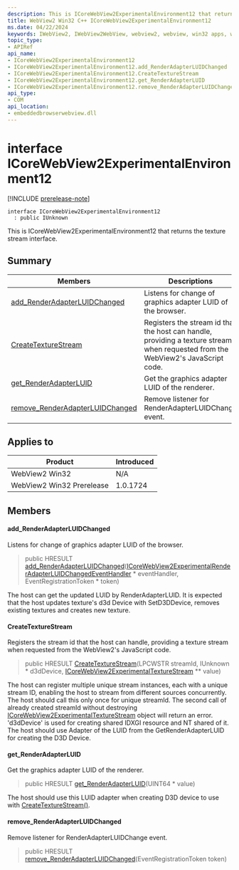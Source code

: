 ```yaml
---
description: This is ICoreWebView2ExperimentalEnvironment12 that returns the texture stream interface.
title: WebView2 Win32 C++ ICoreWebView2ExperimentalEnvironment12
ms.date: 04/22/2024
keywords: IWebView2, IWebView2WebView, webview2, webview, win32 apps, win32, edge, ICoreWebView2, ICoreWebView2Controller, browser control, edge html, ICoreWebView2ExperimentalEnvironment12
topic_type: 
- APIRef
api_name:
- ICoreWebView2ExperimentalEnvironment12
- ICoreWebView2ExperimentalEnvironment12.add_RenderAdapterLUIDChanged
- ICoreWebView2ExperimentalEnvironment12.CreateTextureStream
- ICoreWebView2ExperimentalEnvironment12.get_RenderAdapterLUID
- ICoreWebView2ExperimentalEnvironment12.remove_RenderAdapterLUIDChanged
api_type:
- COM
api_location:
- embeddedbrowserwebview.dll
---
```


# interface ICoreWebView2ExperimentalEnvironment12

[!INCLUDE [prerelease-note](../includes/prerelease-note.md)]

```
interface ICoreWebView2ExperimentalEnvironment12
  : public IUnknown
```

This is ICoreWebView2ExperimentalEnvironment12 that returns the texture stream interface.

## Summary

 Members                        | Descriptions
--------------------------------|---------------------------------------------
[add_RenderAdapterLUIDChanged](#add_renderadapterluidchanged) | Listens for change of graphics adapter LUID of the browser.
[CreateTextureStream](#createtexturestream) | Registers the stream id that the host can handle, providing a texture stream when requested from the WebView2's JavaScript code.
[get_RenderAdapterLUID](#get_renderadapterluid) | Get the graphics adapter LUID of the renderer.
[remove_RenderAdapterLUIDChanged](#remove_renderadapterluidchanged) | Remove listener for RenderAdapterLUIDChange event.

## Applies to

Product                         | Introduced
--------------------------------|---------------------------------------------
WebView2 Win32            |    N/A
WebView2 Win32 Prerelease |    1.0.1724

## Members

#### add_RenderAdapterLUIDChanged

Listens for change of graphics adapter LUID of the browser.

> public HRESULT [add_RenderAdapterLUIDChanged](#add_renderadapterluidchanged)([ICoreWebView2ExperimentalRenderAdapterLUIDChangedEventHandler](icorewebview2experimentalrenderadapterluidchangedeventhandler.md#icorewebview2experimentalrenderadapterluidchangedeventhandler) * eventHandler, EventRegistrationToken * token)

The host can get the updated LUID by RenderAdapterLUID. It is expected that the host updates texture's d3d Device with SetD3DDevice, removes existing textures and creates new texture.

#### CreateTextureStream

Registers the stream id that the host can handle, providing a texture stream when requested from the WebView2's JavaScript code.

> public HRESULT [CreateTextureStream](#createtexturestream)(LPCWSTR streamId, IUnknown * d3dDevice, [ICoreWebView2ExperimentalTextureStream](icorewebview2experimentaltexturestream.md#icorewebview2experimentaltexturestream) ** value)

The host can register multiple unique stream instances, each with a unique stream ID, enabling the host to stream from different sources concurrently. The host should call this only once for unique streamId. The second call of already created streamId without destroying [ICoreWebView2ExperimentalTextureStream](icorewebview2experimentaltexturestream.md#icorewebview2experimentaltexturestream) object will return an error. 'd3dDevice' is used for creating shared IDXGI resource and NT shared of it. The host should use Adapter of the LUID from the GetRenderAdapterLUID for creating the D3D Device.

#### get_RenderAdapterLUID

Get the graphics adapter LUID of the renderer.

> public HRESULT [get_RenderAdapterLUID](#get_renderadapterluid)(UINT64 * value)

The host should use this LUID adapter when creating D3D device to use with [CreateTextureStream()](#createtexturestream).

#### remove_RenderAdapterLUIDChanged

Remove listener for RenderAdapterLUIDChange event.

> public HRESULT [remove_RenderAdapterLUIDChanged](#remove_renderadapterluidchanged)(EventRegistrationToken token)

